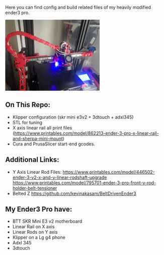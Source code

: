 Here you can find config and build related files of my heavily modified ender3 pro.

<img width="300px" src="./x%20axis%20linear%20rail/main.jpg" alt="image_name png" />

## On This Repo:
* Klipper configuration (skr mini e3v2 + 3dtouch + adxl345)
* STL for tuning
* X axis linear rail all print files (https://www.printables.com/model/862213-ender-3-pro-x-linear-rail-and-sherpa-mini-mount)
* Cura and PrusaSlicer start-end gcodes. 

## Additional Links: 
* Y Axis Linear Rod Files:
https://www.printables.com/model/446502-ender-3-v2-x-and-y-linear-rodshaft-upgrade 
https://www.printables.com/model/795701-ender-3-pro-front-y-rod-holder-belt-tensioner
* Belted Z
https://github.com/kevinakasam/BeltDrivenEnder3

## My Ender3 Pro have: 
* BTT SKR Mini E3 v2 motherboard
* Linear Rail on X axis
* Linear Rods on Y axis 
* Klipper on a Lg g4 phone
* Adxl 345
* 3dtouch 
